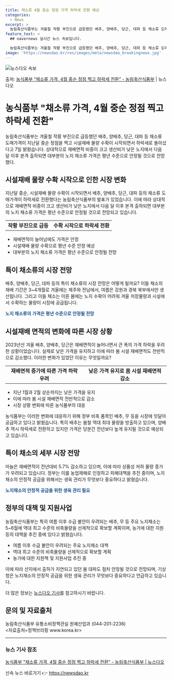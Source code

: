 ```yaml
---
title: 채소류 4월 중순 정점 가격 하락세 전환 예상
categories:
  - News
excerpt: >
  농림축산식품부는 겨울철 작황 부진으로 급등했던 배추, 양배추, 당근, 대파 등 채소류 도매가격이 지난달 중순…
feature_text: >
  ## navernews 실시간 뉴스 속보입니다.

  농림축산식품부는 겨울철 작황 부진으로 급등했던 배추, 양배추, 당근, 대파 등 채소류 도매가격이 지난달 중순…
image: 'https://newsdao.kr/res/images/meta/newsdao_breakingnews.jpg'
---
```


![뉴스다오 속보](https://newsdao.kr/res/images/meta/newsdao_breakingnews.jpg)

<p>출처: <a href="https://newsdao.kr/3740" rel="dofollow">농식품부 “채소류 가격, 4월 중순 정점 찍고 하락세 전환” - 농림축산식품부</a> | 뉴스다오</p>

<h1>농식품부 "채소류 가격, 4월 중순 정점 찍고 하락세 전환"</h1>
<p data-ke-size="size16">농림축산식품부는 겨울철 작황 부진으로 급등했던 배추, 양배추, 당근, 대파 등 채소류 도매가격이 지난달 중순 정점을 찍고 시설재배 물량 수확이 시작되면서 하락세로 돌아섰다고 7일 밝혔습니다. 상대적으로 재배면적 비중이 크고 생산비가 낮은 노지에서 다음 달 이후 본격 출하되면 대부분의 노지 채소류 가격은 평년 수준으로 안정될 것으로 전망했다.</p>
<h2 data-ke-size="size26">시설재배 물량 수확 시작으로 인한 시장 변화</h2>
<p data-ke-size="size16">지난달 중순, 시설재배 물량 수확이 시작되면서 배추, 양배추, 당근, 대파 등의 채소류 도매가격이 하락세로 전환했다는 농림축산식품부의 발표가 있었습니다. 이에 따라 상대적으로 재배면적 비중이 크고 생산비가 낮은 노지에서 다음 달 이후 본격 출하되면 대부분의 노지 채소류 가격은 평년 수준으로 안정될 것으로 전망되고 있습니다.</p>
<table>
  <tr>
    <td style="text-align: center; height: 17px;"><b>작황 부진으로 급등</b></td>
    <td style="text-align: center; height: 17px;"><b>수확 시작으로 하락세 전환</b></td>
  </tr>
</table>
<ul>
  <li>재배면적이 늘어남에도 가격은 안정</li>
  <li>시설재배 물량 수확으로 평년 수준 안정 예상</li>
  <li>대부분의 노지 채소류 가격은 평년 수준으로 안정될 전망</li>
</ul>
<h2 data-ke-size="size26">특이 채소류의 시장 전망</h2>
<p data-ke-size="size16">배추, 양배추, 당근, 대파 등의 특이 채소류의 시장 전망은 어떻게 될까요? 이들 채소의 재배 기간은 3~4개월로 겨울에는 제주와 전남에서, 여름은 강원과 경북 북부에서만 생산됩니다. 그리고 이들 채소는 이른 봄에는 노지 수확이 어려워 겨울 저장물량과 시설에서 수확하는 물량이 시장에 공급됩니다.</p>
<p data-ke-size="size16"><b><span style="color: #1a5490;">노지 채소류의 가격은 평년 수준으로 안정될 전망</span></b></p>
<h2 data-ke-size="size26">시설재배 면적의 변화에 따른 시장 상황</h2>
<p data-ke-size="size16">2023년산 겨울 배추, 양배추, 당근은 재배면적이 늘어나면서 큰 폭의 가격 하락을 우려한 상황이었습니다. 실제로 낮은 가격을 유지하고 이에 따라 봄 시설 재배면적도 전반적으로 감소했다. 이러한 변화가 있었던 이유는 무엇일까요?</p>
<table>
  <tr>
    <td style="text-align: center; height: 17px;"><b>재배면적 증가에 따른 가격 하락 우려</b></td>
    <td style="text-align: center; height: 17px;"><b>낮은 가격 유지로 봄 시설 재배면적 감소</b></td>
  </tr>
</table>
<ul>
  <li>지난 1월과 2월 상순까지는 낮은 가격을 유지</li>
  <li>이에 따라 봄 시설 재배면적 전반적으로 감소</li>
  <li>시장 상황 변화에 따른 농식품부의 대응</li>
</ul>
<p data-ke-size="size16">농식품부는 이러한 변화에 대응하기 위해 정부 비축 품목인 배추, 무 등을 시장에 잇달아 공급하고 있다고 밝혔습니다. 특히 배추는 봄철 역대 최대 물량을 방출하고 있으며, 양배추 역시 하락세로 전환하고 있지만 가격은 당분간 전년보다 높게 유지될 것으로 예상되고 있습니다.</p>
<h2 data-ke-size="size26">특이 채소의 세부 시장 전망</h2>
<p data-ke-size="size16">마늘은 재배면적이 전년대비 5.7% 감소하고 있으며, 이에 따라 상품성 저하 물량 증가가 우려되고 있습니다. 정부는 이를 농업재해로 인정하고 피해대책을 추진 중이며, 노지채소의 안정적 공급을 위해서는 생육 관리가 무엇보다 중요하다고 밝혔습니다.</p>
<p data-ke-size="size16"><b><span style="color: #1a5490;">노지채소의 안정적 공급을 위한 생육 관리 필요</span></b></p>
<h2 data-ke-size="size26">정부의 대책 및 지원사업</h2>
<p data-ke-size="size16">농림축산식품부는 특히 여름 이후 수급 불안이 우려되는 배추, 무 등 주요 노지채소는 5~6월에 역대 최고 수준의 비축물량을 선제적으로 확보할 계획이며, 농가에 대한 지원 등의 대책을 추진 중에 있다고 밝혔습니다. </p>
<ul>
  <li>여름 이후 수급 불안이 우려되는 주요 노지채소 대책</li>
  <li>역대 최고 수준의 비축물량을 선제적으로 확보할 계획</li>
  <li>농가에 대한 지원책 및 지원사업 추진 중</li>
</ul>
<p data-ke-size="size16">이에 따라 산지에서 출하가 지연되고 있던 봄 대파도 점차 안정될 것으로 전망되며, 기상청은 노지채소의 안정적 공급을 위한 생육 관리가 무엇보다 중요하다고 언급하고 있습니다.</p>
<p data-ke-size="size16">더 많은 정보는 <a href="https://newsdao.kr/3740" target="_blank">뉴스다오 기사</a>를 참고하시기 바랍니다.</p>
<h2 data-ke-size="size26">문의 및 자료출처</h2>
<p data-ke-size="size16">농림축산식품부 유통소비정책관실 원예산업과 (044-201-2236)<br>
<자료출처=정책브리핑 www.korea.kr></p>
<hr>
<h3 data-ke-size="size24">뉴스 기사 참조</h3>
<p data-ke-size="size16"><a href="https://newsdao.kr/3740" target="_blank">농식품부 "채소류 가격, 4월 중순 정점 찍고 하락세 전환" - 농림축산식품부 | 뉴스다오</a></p> 

신속 뉴스 바로가기 👉 <a href="https://newsdao.kr" rel="dofollow">https://newsdao.kr</a>


